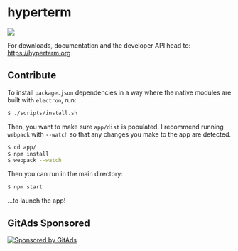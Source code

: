 # hyperterm

![](https://cldup.com/tD67NzPryA.gif)

For downloads, documentation and the developer API head to: https://hyperterm.org

## Contribute

To install `package.json` dependencies in a way where the native
modules are built with `electron`, run:

```bash
$ ./scripts/install.sh
```

Then, you want to make sure `app/dist` is populated. I recommend
running `webpack` with `--watch` so that any changes you make
to the app are detected.

```bash
$ cd app/
$ npm install
$ webpack --watch
```

Then you can run in the main directory:

```bash
$ npm start
```

...to launch the app!

## GitAds Sponsored
[![Sponsored by GitAds](https://gitads.dev/v1/ad-serve?source=arnabnandy7/hyperterm@github)](https://gitads.dev/v1/ad-track?source=arnabnandy7/hyperterm@github)


